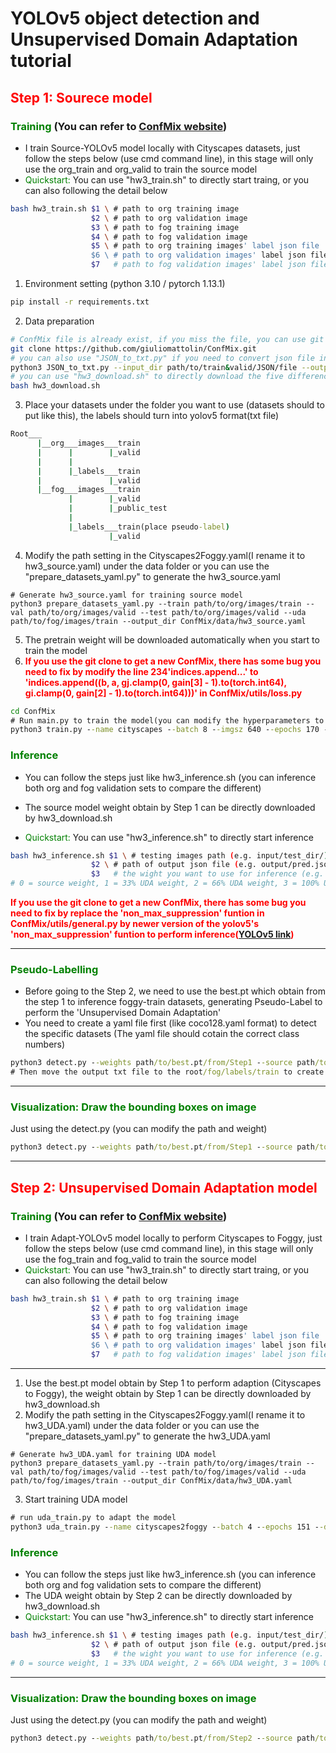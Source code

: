 # **YOLOv5 object detection and Unsupervised Domain Adaptation tutorial**
## **<font color="red">Step 1: Sourece model</font>**
### **<font color="green">Training</font>** (You can refer to [ConfMix website](https://github.com/giuliomattolin/ConfMix))
- I train Source-YOLOv5 model locally with Cityscapes datasets, just follow the steps below (use cmd command line), in this stage will only use the org_train and org_valid to train the source model
- <font color="green">Quickstart:</font> You can use "hw3_train.sh" to directly start traing, or you can also following the detail below
```bash
bash hw3_train.sh $1 \ # path to org training image
                  $2 \ # path to org validation image
                  $3 \ # path to fog training image
                  $4 \ # path to fog validation image
                  $5 \ # path to org training images' label json file 
                  $6 \ # path to org validation images' label json file
                  $7   # path to fog validation images' label json file
```
1. Environment setting (python 3.10 / pytorch 1.13.1)
```cmd
pip install -r requirements.txt
```
2. Data preparation
```bash
# ConfMix file is already exist, if you miss the file, you can use git clone to get a new one
git clone https://github.com/giuliomattolin/ConfMix.git
# you can also use "JSON_to_txt.py" if you need to convert json file into txt file (input_dir should cotain both train.coco.json and val.coco.json)
python3 JSON_to_txt.py --input_dir path/to/train&valid/JSON/file --output_dir_train path/to/train/txt/labels --output_dir_val path/to/valid/txt/labels
# you can use "hw3_download.sh" to directly download the five difference pretrain weight I get 
bash hw3_download.sh
```

<div style="break-after: page; page-break-after: always;"></div>

3. Place your datasets under the folder you want to use (datasets should to put like this), the labels should turn into yolov5 format(txt file) 
```cmd
Root___
      |__org___images___train
      |      |        |_valid 
      |      |
      |      |_labels___train      
      |               |_valid 
      |__fog___images___train
             |        |_valid 
             |        |_public_test
             |          
             |_labels___train(place pseudo-label)      
                      |_valid 
```

4. Modify the path setting in the Cityscapes2Foggy.yaml(I rename it to hw3_source.yaml) under the data folder or you can use the "prepare_datasets_yaml.py" to generate the hw3_source.yaml
```
# Generate hw3_source.yaml for training source model
python3 prepare_datasets_yaml.py --train path/to/org/images/train --val path/to/org/images/valid --test path/to/org/images/valid --uda path/to/fog/images/train --output_dir ConfMix/data/hw3_source.yaml
```
5. The pretrain weight will be downloaded automatically when you start to train the model
6. **<font color="red">If you use the git clone to get a new ConfMix, there has some bug you need to fix by modify the line 234'indices.append...' to 'indices.append((b, a, gj.clamp(0, gain[3] - 1).to(torch.int64), gi.clamp(0, gain[2] - 1).to(torch.int64)))' in ConfMix/utils/loss.py </font>**

```cmd
cd ConfMix
# Run main.py to train the model(you can modify the hyperparameters to whatever you want)
python3 train.py --name cityscapes --batch 8 --imgsz 640 --epochs 170 --data data/hw3_source.yaml --weights yolov5x.pt --hyp data/hyps/hyp.scratch-cos.yaml --image-weights --optimizer AdamW
```

<div style="break-after: page; page-break-after: always;"></div>

### **<font color="green">Inference</font>**
- You can follow the steps just like hw3_inference.sh (you can inference both org and fog validation sets to compare the different)

- The source model weight obtain by Step 1 can be directly downloaded by hw3_download.sh

- <font color="green">Quickstart:</font> You can use "hw3_inference.sh" to directly start inference
```bash
bash hw3_inference.sh $1 \ # testing images path (e.g. input/test_dir/)
                  $2 \ # path of output json file (e.g. output/pred.json)
                  $3   # the wight you want to use for inference (e.g. 0-4)
# 0 = source weight, 1 = 33% UDA weight, 2 = 66% UDA weight, 3 = 100% UDA weight, 4 = best UDA weight
```

**<font color="red">If you use the git clone to get a new ConfMix, there has some bug you need to fix by replace the 'non_max_suppression' funtion in ConfMix/utils/general.py by newer version of the yolov5's 'non_max_suppression' funtion to perform inference([YOLOv5 link](https://github.com/ultralytics/yolov5))</font>**
***
### **<font color="green">Pseudo-Labelling</font>**
- Before going to the Step 2, we need to use the best.pt which obtain from the step 1 to inference foggy-train datasets, generating Pseudo-Label to perform the 'Unsupervised Domain Adaptation' 
- You need to create a yaml file first (like coco128.yaml format) to detect the specific datasets (The yaml file should cotain the correct class numbers)
```cmd
python3 detect.py --weights path/to/best.pt/from/Step1 --source path/to/fog/images/train --data path/to/yaml/file --save-txt
# Then move the output txt file to the root/fog/labels/train to create Pseudo-Label  
```
***
### **<font color="green">Visualization: Draw the bounding boxes on image</font>**
Just using the detect.py (you can modify the path and weight)
```cmd
python3 detect.py --weights path/to/best.pt/from/Step1 --source path/to/test_image --data path/to/yaml/file
```
***

<div style="break-after: page; page-break-after: always;"></div>

## **<font color="red">Step 2: Unsupervised Domain Adaptation model</font>**
### **<font color="green">Training</font>** (You can refer to [ConfMix website](https://github.com/giuliomattolin/ConfMix))
- I train Adapt-YOLOv5 model locally to perform Cityscapes to Foggy, just follow the steps below (use cmd command line), in this stage will only use the fog_train and fog_valid to train the source model
- <font color="green">Quickstart:</font> You can use "hw3_train.sh" to directly start traing, or you can also following the detail below
```bash
bash hw3_train.sh $1 \ # path to org training image
                  $2 \ # path to org validation image
                  $3 \ # path to fog training image
                  $4 \ # path to fog validation image
                  $5 \ # path to org training images' label json file 
                  $6 \ # path to org validation images' label json file
                  $7   # path to fog validation images' label json file
```
***

1. Use the best.pt model obtain by Step 1 to perform adaption (Cityscapes to Foggy), the weight obtain by Step 1 can be directly downloaded by hw3_download.sh
2. Modify the path setting in the Cityscapes2Foggy.yaml(I rename it to hw3_UDA.yaml) under the data folder or you can use the "prepare_datasets_yaml.py" to generate the hw3_UDA.yaml
```
# Generate hw3_UDA.yaml for training UDA model
python3 prepare_datasets_yaml.py --train path/to/org/images/train --val path/to/fog/images/valid --test path/to/fog/images/valid --uda path/to/fog/images/train --output_dir ConfMix/data/hw3_UDA.yaml
```
3. Start training UDA model
```cmd
# run uda_train.py to adapt the model
python3 uda_train.py --name cityscapes2foggy --batch 4 --epochs 151 --data data/hw3_UDA.yaml --weight runs/train/cityscapes/weights/best.pt  --imgsz 640 --save-period 50
```

<div style="break-after: page; page-break-after: always;"></div>

### **<font color="green">Inference</font>**
- You can follow the steps just like hw3_inference.sh (you can inference both org and fog validation sets to compare the different)
- The UDA weight obtain by Step 2 can be directly downloaded by hw3_download.sh
- <font color="green">Quickstart:</font> You can use "hw3_inference.sh" to directly start inference
```bash
bash hw3_inference.sh $1 \ # testing images path (e.g. input/test_dir/)
                  $2 \ # path of output json file (e.g. output/pred.json)
                  $3   # the wight you want to use for inference (e.g. 0-4)
# 0 = source weight, 1 = 33% UDA weight, 2 = 66% UDA weight, 3 = 100% UDA weight, 4 = best UDA weight
```
***
### **<font color="green">Visualization: Draw the bounding boxes on image</font>**
Just using the detect.py (you can modify the path and weight)
```cmd
python3 detect.py --weights path/to/best.pt/from/Step2 --source path/to/test_image
```
